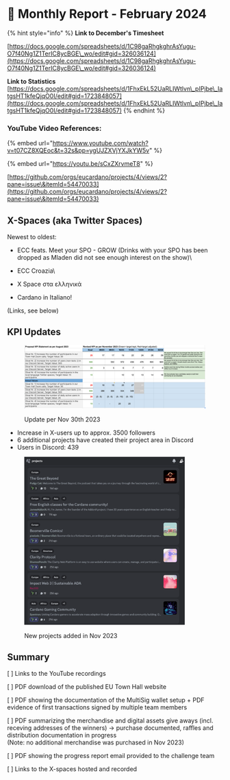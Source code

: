 # 🛫 Monthly Report - February 2024



{% hint style="info" %}
**Link to December's Timesheet**

[https://docs.google.com/spreadsheets/d/1C98gaRhgkghrAsYugu-O7f40Ng1Z1TerIC8ycBGE\_wo/edit#gid=326036124](https://docs.google.com/spreadsheets/d/1C98gaRhgkghrAsYugu-O7f40Ng1Z1TerIC8ycBGE\_wo/edit#gid=326036124)



**Link to Statistics** [https://docs.google.com/spreadsheets/d/1FhxEkL52UaRLIWtlvn\_pIPjbe\_IatgsHT1kfeQjqO0I/edit#gid=1723848057](https://docs.google.com/spreadsheets/d/1FhxEkL52UaRLIWtlvn\_pIPjbe\_IatgsHT1kfeQjqO0I/edit#gid=1723848057)
{% endhint %}





### YouTube Video References:



{% embed url="https://www.youtube.com/watch?v=t07CZ8XQEoc&t=32s&pp=ygUJZXVjYXJkYW5v" %}

{% embed url="https://youtu.be/sCxZXrvmeT8" %}

[https://github.com/orgs/eucardano/projects/4/views/2?pane=issue\&itemId=54470033](https://github.com/orgs/eucardano/projects/4/views/2?pane=issue\&itemId=54470033)

## X-Spaces (aka Twitter Spaces)

Newest to oldest:

* ECC feats. Meet your SPO - GROW (Drinks with your SPO has been dropped as Mladen did not see enough interest on the show)\

* ECC Croazia\

* X Space στα ελληνικά
* Cardano in Italiano!

(Links, see below)

## KPI Updates

<figure><img src="../../.gitbook/assets/Screenshot 2023-12-09 at 05.28.58.png" alt=""><figcaption><p>Update per Nov 30th 2023</p></figcaption></figure>

* Increase in X-users up to approx. 3500 followers
* 6 additional projects have created their project area in Discord
* Users in Discord: 439

<figure><img src="../../.gitbook/assets/Screenshot 2023-12-09 at 05.22.19.png" alt="" width="375"><figcaption><p>New projects added in Nov 2023</p></figcaption></figure>

## Summary

\[ ] Links to the YouTube recordings

\[ ] PDF download of the published EU Town Hall website

\[ ] PDF showing the documentation of the MultiSig wallet setup + PDF evidence of first transactions signed by multiple team members&#x20;

\[ ] PDF summarizing the merchandise and digital assets give aways (incl. receving addresses of the winners)  -> purchase documented, raffles and distribution documentation in progress\
(Note: no additional merchandise was purchased in Nov 2023)

\[ ] PDF showing the progress report email provided to the challenge team

\[ ] Links to the X-spaces hosted and recorded

